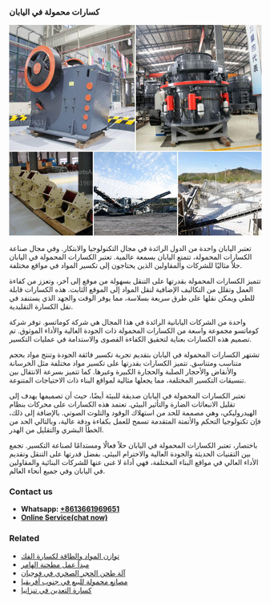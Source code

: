 <h3>كسارات محمولة في اليابان</h3><img src='1701852688.jpg' alt=''><p>تعتبر اليابان واحدة من الدول الرائدة في مجال التكنولوجيا والابتكار. وفي مجال صناعة الكسارات المحمولة، تتمتع اليابان بسمعة عالمية. تعتبر الكسارات المحمولة في اليابان حلاً مثاليًا للشركات والمقاولين الذين يحتاجون إلى تكسير المواد في مواقع مختلفة.</p><p>تتميز الكسارات المحمولة بقدرتها على التنقل بسهولة من موقع إلى آخر، وتعزز من كفاءة العمل وتقلل من التكاليف الإضافية لنقل المواد إلى الموقع الثابت. هذه الكسارات قابلة للطي ويمكن نقلها على طرق سريعة بسلاسة، مما يوفر الوقت والجهد الذي يستنفد في نقل الكسارة التقليدية.</p><p>واحدة من الشركات اليابانية الرائدة في هذا المجال هي شركة كوماتسو. توفر شركة كوماتسو مجموعة واسعة من الكسارات المحمولة ذات الجودة العالية والأداء الموثوق. تم تصميم هذه الكسارات بعناية لتحقيق الكفاءة القصوى والاستدامة في عمليات التكسير.</p><p>تشتهر الكسارات المحمولة في اليابان بتقديم تجربة تكسير فائقة الجودة وتنتج مواد بحجم متناسب ومتناسق. تتميز الكسارات بقدرتها على تكسير مواد مختلفة مثل الخرسانة والأنقاض والأحجار الصلبة والحجارة الكبيرة وغيرها. كما تتميز بسرعة الانتقال بين تنسيقات التكسير المختلفة، مما يجعلها مثالية لمواقع البناء ذات الاحتياجات المتنوعة.</p><p>تعتبر الكسارات المحمولة في اليابان صديقة للبيئة أيضًا، حيث أن تصميمها يهدف إلى تقليل الانبعاثات الضارة والتأثير البيئي. تعتمد هذه الكسارات على محركات بنظام الهيدروليكي، وهي مصممة للحد من استهلاك الوقود والتلوث الصوتي. بالإضافة إلى ذلك، فإن تكنولوجيا التحكم والأتمتة المتقدمة تسمح للعمل بكفاءة ودقة عالية، وبالتالي الحد من الخطأ البشري والتقليل من الهدر.</p><p>باختصار، تعتبر الكسارات المحمولة في اليابان حلاً فعالًا ومستدامًا لصناعة التكسير. تجمع بين التقنيات الحديثة والجودة العالية والاحترام البيئي. بفضل قدرتها على التنقل وتقديم الأداء العالي في مواقع البناء المختلفة، فهي أداة لا غنى عنها للشركات البنائية والمقاولين في اليابان وفي جميع أنحاء العالم.</p><h3>Contact us</h3><ul><li><strong>Whatsapp:&nbsp;<a href="https://wa.me/8613661969651">+8613661969651</a></strong></li><li><a href="https://swt.shibang-china.com/?git&amp;zhl&amp;كسارات محمولة في اليابان"><strong>Online Service(chat now)</strong></a></li></ul><h3>Related</h3><ul><li><a href='توازن المواد والطاقة لكسارة الفك.md'>توازن المواد والطاقة لكسارة الفك</a></li><li><a href='مبدأ عمل مطحنة الهامر.md'>مبدأ عمل مطحنة الهامر</a></li><li><a href='آلة طحن الحجر الصخري في فوجيان.md'>آلة طحن الحجر الصخري في فوجيان</a></li><li><a href='مصانع محمولة للبيع في جنوب أفريقيا.md'>مصانع محمولة للبيع في جنوب أفريقيا</a></li><li><a href='كسارة التعدين في تنزانيا.md'>كسارة التعدين في تنزانيا</a></li></ul>